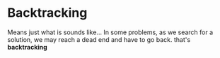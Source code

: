 # Backtracking

Means just what is sounds like... In some problems, as we search for a solution, we may reach a dead end and have to go back.
that's **backtracking**